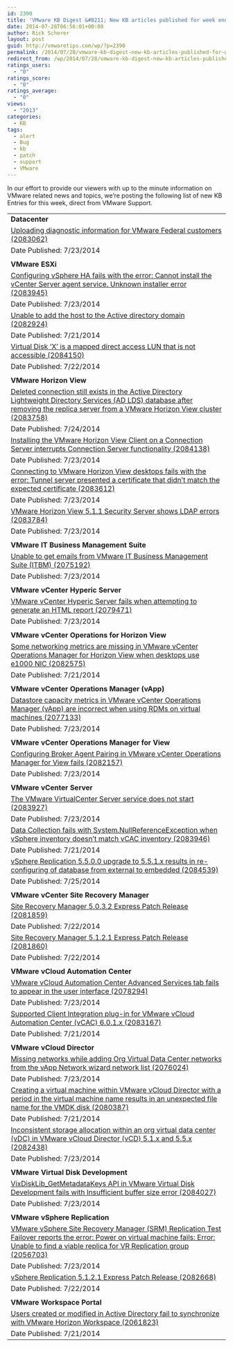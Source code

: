```yaml
---
id: 2390
title: 'VMware KB Digest &#8211; New KB articles published for week ending 7/26/14'
date: 2014-07-28T06:56:01+00:00
author: Rick Scherer
layout: post
guid: http://vmwaretips.com/wp/?p=2390
permalink: /2014/07/28/vmware-kb-digest-new-kb-articles-published-for-week-ending-72614/
redirect_from: /wp/2014/07/28/vmware-kb-digest-new-kb-articles-published-for-week-ending-72614/
ratings_users:
  - "0"
ratings_score:
  - "0"
ratings_average:
  - "0"
views:
  - "2013"
categories:
  - KB
tags:
  - alert
  - Bug
  - kb
  - patch
  - support
  - VMware
---
```

In our effort to provide our viewers with up to the minute information on VMware related news and topics, we&#8217;re posting the following list of new KB Entries for this week, direct from VMware Support.

<!--more-->

<table border="0" cellspacing="0" cellpadding="0">
  <tr>
    <td valign="top" width="727">
      <strong>Datacenter</strong>
    </td>
  </tr>
  
  <tr>
    <td valign="top" width="727">
      <a href="http://bit.ly/UFGCth">Uploading diagnostic information for VMware Federal customers (2083062)</a>
    </td>
  </tr>
  
  <tr>
    <td valign="top" width="727">
      Date Published: 7/23/2014
    </td>
  </tr>
  
  <tr>
    <td valign="top" width="727">
    </td>
  </tr>
  
  <tr>
    <td valign="top" width="727">
      <strong>VMware ESXi</strong>
    </td>
  </tr>
  
  <tr>
    <td valign="top" width="727">
      <a href="http://bit.ly/X3HbPp">Configuring vSphere HA fails with the error: Cannot install the vCenter Server agent service. Unknown installer error (2083945)</a>
    </td>
  </tr>
  
  <tr>
    <td valign="top" width="727">
      Date Published: 7/23/2014
    </td>
  </tr>
  
  <tr>
    <td valign="top" width="727">
      <a href="http://bit.ly/UFGCtl">Unable to add the host to the Active directory domain (2082924)</a>
    </td>
  </tr>
  
  <tr>
    <td valign="top" width="727">
      Date Published: 7/21/2014
    </td>
  </tr>
  
  <tr>
    <td valign="top" width="727">
      <a href="http://bit.ly/X3HdGX">Virtual Disk ‘X’ is a mapped direct access LUN that is not accessible (2084150)</a>
    </td>
  </tr>
  
  <tr>
    <td valign="top" width="727">
      Date Published: 7/22/2014
    </td>
  </tr>
  
  <tr>
    <td valign="top" width="727">
    </td>
  </tr>
  
  <tr>
    <td valign="top" width="727">
      <strong>VMware Horizon View </strong>
    </td>
  </tr>
  
  <tr>
    <td valign="top" width="727">
      <a href="http://bit.ly/UFGCJD">Deleted connection still exists in the Active Directory Lightweight Directory Services (AD LDS) database after removing the replica server from a VMware Horizon View cluster (2083758)</a>
    </td>
  </tr>
  
  <tr>
    <td valign="top" width="727">
      Date Published: 7/24/2014
    </td>
  </tr>
  
  <tr>
    <td valign="top" width="727">
      <a href="http://bit.ly/X3Hc5N">Installing the VMware Horizon View Client on a Connection Server interrupts Connection Server functionality (2084138)</a>
    </td>
  </tr>
  
  <tr>
    <td valign="top" width="727">
      Date Published: 7/23/2014
    </td>
  </tr>
  
  <tr>
    <td valign="top" width="727">
      <a href="http://bit.ly/X3Hc5P">Connecting to VMware Horizon View desktops fails with the error: Tunnel server presented a certificate that didn’t match the expected certificate (2083612)</a>
    </td>
  </tr>
  
  <tr>
    <td valign="top" width="727">
      Date Published: 7/23/2014
    </td>
  </tr>
  
  <tr>
    <td valign="top" width="727">
      <a href="http://bit.ly/X3Hc5S">VMware Horizon View 5.1.1 Security Server shows LDAP errors (2083784)</a>
    </td>
  </tr>
  
  <tr>
    <td valign="top" width="727">
      Date Published: 7/23/2014
    </td>
  </tr>
  
  <tr>
    <td valign="top" width="727">
    </td>
  </tr>
  
  <tr>
    <td valign="top" width="727">
      <strong>VMware IT Business Management Suite</strong>
    </td>
  </tr>
  
  <tr>
    <td valign="top" width="727">
      <a href="http://bit.ly/UFGAl1">Unable to get emails from VMware IT Business Management Suite (ITBM) (2075192)</a>
    </td>
  </tr>
  
  <tr>
    <td valign="top" width="727">
      Date Published: 7/23/2014
    </td>
  </tr>
  
  <tr>
    <td valign="top" width="727">
    </td>
  </tr>
  
  <tr>
    <td valign="top" width="727">
      <strong>VMware vCenter Hyperic Server</strong>
    </td>
  </tr>
  
  <tr>
    <td valign="top" width="727">
      <a href="http://bit.ly/X3Hc5Y">VMware vCenter Hyperic Server fails when attempting to generate an HTML report (2079471)</a>
    </td>
  </tr>
  
  <tr>
    <td valign="top" width="727">
      Date Published: 7/23/2014
    </td>
  </tr>
  
  <tr>
    <td valign="top" width="727">
    </td>
  </tr>
  
  <tr>
    <td valign="top" width="727">
      <strong>VMware vCenter Operations for Horizon View</strong>
    </td>
  </tr>
  
  <tr>
    <td valign="top" width="727">
      <a href="http://bit.ly/UFGAl3">Some networking metrics are missing in VMware vCenter Operations Manager for Horizon View when desktops use e1000 NIC (2082575)</a>
    </td>
  </tr>
  
  <tr>
    <td valign="top" width="727">
      Date Published: 7/21/2014
    </td>
  </tr>
  
  <tr>
    <td valign="top" width="727">
    </td>
  </tr>
  
  <tr>
    <td valign="top" width="727">
      <strong>VMware vCenter Operations Manager (vApp) </strong>
    </td>
  </tr>
  
  <tr>
    <td valign="top" width="727">
      <a href="http://bit.ly/X3HdXm">Datastore capacity metrics in VMware vCenter Operations Manager (vApp) are incorrect when using RDMs on virtual machines (2077133)</a>
    </td>
  </tr>
  
  <tr>
    <td valign="top" width="727">
      Date Published: 7/23/2014
    </td>
  </tr>
  
  <tr>
    <td valign="top" width="727">
    </td>
  </tr>
  
  <tr>
    <td valign="top" width="727">
      <strong>VMware vCenter Operations Manager for View</strong>
    </td>
  </tr>
  
  <tr>
    <td valign="top" width="727">
      <a href="http://bit.ly/UFGCJQ">Configuring Broker Agent Pairing in VMware vCenter Operations Manager for View fails (2082157)</a>
    </td>
  </tr>
  
  <tr>
    <td valign="top" width="727">
      Date Published: 7/23/2014
    </td>
  </tr>
  
  <tr>
    <td valign="top" width="727">
    </td>
  </tr>
  
  <tr>
    <td valign="top" width="727">
      <strong>VMware vCenter Server</strong>
    </td>
  </tr>
  
  <tr>
    <td valign="top" width="727">
      <a href="http://bit.ly/X3Hcmk">The VMware VirtualCenter Server service does not start (2083927)</a>
    </td>
  </tr>
  
  <tr>
    <td valign="top" width="727">
      Date Published: 7/23/2014
    </td>
  </tr>
  
  <tr>
    <td valign="top" width="727">
      <a href="http://bit.ly/UFGAl8">Data Collection fails with System.NullReferenceException when vSphere inventory doesn’t match vCAC inventory (2083946)</a>
    </td>
  </tr>
  
  <tr>
    <td valign="top" width="727">
      Date Published: 7/21/2014
    </td>
  </tr>
  
  <tr>
    <td valign="top" width="727">
      <a href="http://bit.ly/X3HdXB">vSphere Replication 5.5.0.0 upgrade to 5.5.1.x results in re-configuring of database from external to embedded (2084539)</a>
    </td>
  </tr>
  
  <tr>
    <td valign="top" width="727">
      Date Published: 7/25/2014
    </td>
  </tr>
  
  <tr>
    <td valign="top" width="727">
    </td>
  </tr>
  
  <tr>
    <td valign="top" width="727">
      <strong>VMware vCenter Site Recovery Manager</strong>
    </td>
  </tr>
  
  <tr>
    <td valign="top" width="727">
      <a href="http://bit.ly/UFGD08">Site Recovery Manager 5.0.3.2 Express Patch Release (2081859)</a>
    </td>
  </tr>
  
  <tr>
    <td valign="top" width="727">
      Date Published: 7/22/2014
    </td>
  </tr>
  
  <tr>
    <td valign="top" width="727">
      <a href="http://bit.ly/UFGD0a">Site Recovery Manager 5.1.2.1 Express Patch Release (2081860)</a>
    </td>
  </tr>
  
  <tr>
    <td valign="top" width="727">
      Date Published: 7/22/2014
    </td>
  </tr>
  
  <tr>
    <td valign="top" width="727">
    </td>
  </tr>
  
  <tr>
    <td valign="top" width="727">
      <strong>VMware vCloud Automation Center</strong>
    </td>
  </tr>
  
  <tr>
    <td valign="top" width="727">
      <a href="http://bit.ly/X3Hcmu">VMware vCloud Automation Center Advanced Services tab fails to appear in the user interface (2078294)</a>
    </td>
  </tr>
  
  <tr>
    <td valign="top" width="727">
      Date Published: 7/23/2014
    </td>
  </tr>
  
  <tr>
    <td valign="top" width="727">
      <a href="http://bit.ly/UFGD0c">Supported Client Integration plug-in for VMware vCloud Automation Center (vCAC) 6.0.1.x (2083167)</a>
    </td>
  </tr>
  
  <tr>
    <td valign="top" width="727">
      Date Published: 7/21/2014
    </td>
  </tr>
  
  <tr>
    <td valign="top" width="727">
    </td>
  </tr>
  
  <tr>
    <td valign="top" width="727">
      <strong>VMware vCloud Director</strong>
    </td>
  </tr>
  
  <tr>
    <td valign="top" width="727">
      <a href="http://bit.ly/X3HcCM">Missing networks while adding Org Virtual Data Center networks from the vApp Network wizard network list (2076024)</a>
    </td>
  </tr>
  
  <tr>
    <td valign="top" width="727">
      Date Published: 7/23/2014
    </td>
  </tr>
  
  <tr>
    <td valign="top" width="727">
      <a href="http://bit.ly/UFGD0e">Creating a virtual machine within VMware vCloud Director with a period in the virtual machine name results in an unexpected file name for the VMDK disk (2080387)</a>
    </td>
  </tr>
  
  <tr>
    <td valign="top" width="727">
      Date Published: 7/21/2014
    </td>
  </tr>
  
  <tr>
    <td valign="top" width="727">
      <a href="http://bit.ly/UFGD0j">Inconsistent storage allocation within an org virtual data center (vDC) in VMware vCloud Director (vCD) 5.1.x and 5.5.x (2082438)</a>
    </td>
  </tr>
  
  <tr>
    <td valign="top" width="727">
      Date Published: 7/23/2014
    </td>
  </tr>
  
  <tr>
    <td valign="top" width="727">
    </td>
  </tr>
  
  <tr>
    <td valign="top" width="727">
      <strong>VMware Virtual Disk Development</strong>
    </td>
  </tr>
  
  <tr>
    <td valign="top" width="727">
      <a href="http://bit.ly/UFGABy">VixDiskLib_GetMetadataKeys API in VMware Virtual Disk Development fails with Insufficient buffer size error (2084027)</a>
    </td>
  </tr>
  
  <tr>
    <td valign="top" width="727">
      Date Published: 7/23/2014
    </td>
  </tr>
  
  <tr>
    <td valign="top" width="727">
    </td>
  </tr>
  
  <tr>
    <td valign="top" width="727">
      <strong>VMware vSphere Replication</strong>
    </td>
  </tr>
  
  <tr>
    <td valign="top" width="727">
      <a href="http://bit.ly/X3HcCV">VMware vSphere Site Recovery Manager (SRM) Replication Test Failover reports the error: Power on virtual machine fails: Error: Unable to find a viable replica for VR Replication group (2056703)</a>
    </td>
  </tr>
  
  <tr>
    <td valign="top" width="727">
      Date Published: 7/23/2014
    </td>
  </tr>
  
  <tr>
    <td valign="top" width="727">
      <a href="http://bit.ly/UFGABC">vSphere Replication 5.1.2.1 Express Patch Release (2082668)</a>
    </td>
  </tr>
  
  <tr>
    <td valign="top" width="727">
      Date Published: 7/22/2014
    </td>
  </tr>
  
  <tr>
    <td valign="top" width="727">
    </td>
  </tr>
  
  <tr>
    <td valign="top" width="727">
      <strong>VMware Workspace Portal</strong>
    </td>
  </tr>
  
  <tr>
    <td valign="top" width="727">
      <a href="http://bit.ly/X3Heuk">Users created or modified in Active Directory fail to synchronize with VMware Horizon Workspace (2061823)</a>
    </td>
  </tr>
  
  <tr>
    <td valign="top" width="727">
      Date Published: 7/21/2014
    </td>
  </tr>
</table>

<div class="feedflare">
</div>